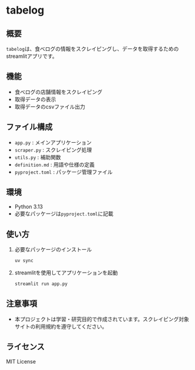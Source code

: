 # tabelog

## 概要
`tabelog`は、食べログの情報をスクレイピングし、データを取得するためのstreamlitアプリです。

## 機能
- 食べログの店舗情報をスクレイピング
- 取得データの表示
- 取得データのcsvファイル出力

## ファイル構成
- `app.py` : メインアプリケーション
- `scraper.py` : スクレイピング処理
- `utils.py` : 補助関数
- `definition.md` : 用語や仕様の定義
- `pyproject.toml` : パッケージ管理ファイル

## 環境
- Python 3.13
- 必要なパッケージは`pyproject.toml`に記載

## 使い方

1. 必要なパッケージのインストール
   ```bash
   uv sync
   ```
2. streamlitを使用してアプリケーションを起動
   ```bash
   streamlit run app.py
   ```

## 注意事項
- 本プロジェクトは学習・研究目的で作成されています。スクレイピング対象サイトの利用規約を遵守してください。

## ライセンス
MIT License
